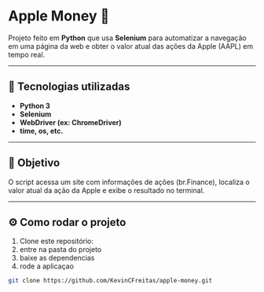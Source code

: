 # Apple Money 💸

Projeto feito em **Python** que usa **Selenium** para automatizar a navegação em uma página da web e obter o valor atual das ações da Apple (AAPL) em tempo real.

---

## 🚀 Tecnologias utilizadas

* **Python 3**
* **Selenium**
* **WebDriver (ex: ChromeDriver)**
* **time, os, etc.**

---

## 🧠 Objetivo

O script acessa um site com informações de ações (br.Finance), localiza o valor atual da ação da Apple e exibe o resultado no terminal.

---

## ⚙️ Como rodar o projeto

1. Clone este repositório:
2. entre na pasta do projeto 
3. baixe as dependencias 
4. rode a aplicaçao

```bash
git clone https://github.com/KevinCFreitas/apple-money.git
```

